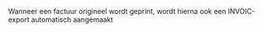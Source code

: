 Wanneer een factuur origineel wordt geprint, wordt hierna ook een INVOIC-export automatisch aangemaakt